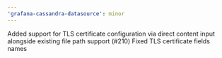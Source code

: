 ```yaml
---
'grafana-cassandra-datasource': minor
---
```


Added support for TLS certificate configuration via direct content input alongside existing file path support (#210)
Fixed TLS certificate fields names
